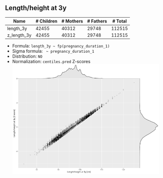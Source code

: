 ## Length/height at 3y

| Name | # Children | # Mothers | # Fathers | # Total |
| ---- | ---------- | --------- | --------- | ------- |
| length_3y | 42455 | 40312 | 29748 | 112515 |
| z_length_3y | 42455 | 40312 | 29748 | 112515 |

- Formula: `length_3y ~ fp(pregnancy_duration_1)`
- Sigma formula: ` ~ pregnancy_duration_1`
- Distribution: `NO`
- Normalization: `centiles.pred` Z-scores
![](plots/z_length_3y_vs_length_3y_child.png)


